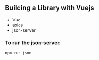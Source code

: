 ## Building a Library with Vuejs

* Vue
* axios
* json-server

### To run the json-server:
```bash
npm run json
```